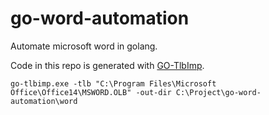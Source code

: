 # go-word-automation

Automate microsoft word in golang.

Code in this repo is generated with [GO-TlbImp](https://github.com/zzl/go-tlbimp). 

```go-tlbimp.exe -tlb "C:\Program Files\Microsoft Office\Office14\MSWORD.OLB" -out-dir C:\Project\go-word-automation\word```
